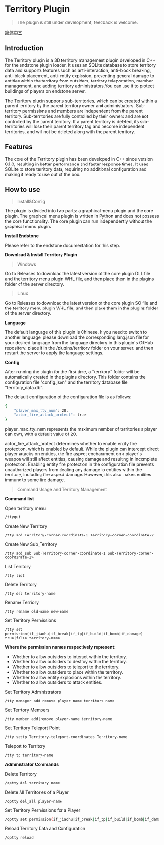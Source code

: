 # Territory Plugin

> The plugin is still under development, feedback is welcome.

[简体中文](README_zh-CN.md)  

## Introduction

The Territory plugin is a 3D territory management plugin developed in C++ for the endstone plugin loader.  It uses an SQLite database to store territory data and supports features such as anti-interaction, anti-block breaking, anti-block placement, anti-entity explosion, preventing general damage to entities within the territory from outsiders, territory teleportation, member management, and adding territory administrators.You can use it to protect buildings of players on endstone server.

The Territory plugin supports sub-territories, which can be created within a parent territory by the parent territory owner and administrators. Sub-territory permissions and members are independent from the parent territory. Sub-territories are fully controlled by their owners and are not controlled by the parent territory. If a parent territory is deleted, its sub-territories will lose their parent territory tag and become independent territories, and will not be deleted along with the parent territory.

## Features

The core of the Territory plugin has been developed in C++ since version 0.1.0, resulting in better performance and faster response times. It uses SQLite to store territory data, requiring no additional configuration and making it ready to use out of the box.

## How to use

> Install&Config

The plugin is divided into two parts: a graphical menu plugin and the core plugin. The graphical menu plugin is written in Python and does not possess the core functionality. The core plugin can run independently without the graphical menu plugin.

**Install Endstone**

Please refer to the endstone documentation for this step.

**Download & Install Territory Plugin**

> Windows

Go to Releases to download the latest version of the core plugin DLL file and the territory menu plugin WHL file, and then place them in the plugins folder of the server directory.

> Linux

Go to Releases to download the latest version of the core plugin SO file and the territory menu plugin WHL file, and then place them in the plugins folder of the server directory.

**Language**

The default language of this plugin is Chinese. If you need to switch to another language, please download the corresponding lang.json file for your desired language from the language directory in this plugin's GitHub repository, place it in the /plugins/territory folder on your server, and then restart the server to apply the language settings.



**Config**

After running the plugin for the first time, a "territory" folder will be automatically created in the plugins directory. This folder contains the configuration file "config.json" and the territory database file "territory_data.db".

The default configuration of the configuration file is as follows:

```bash
{
    "player_max_tty_num": 20,
    "actor_fire_attack_protect": true
}
```

player_max_tty_num represents the maximum number of territories a player can own, with a default value of 20.

actor_fire_attack_protect determines whether to enable entity fire protection, which is enabled by default. While the plugin can intercept direct player attacks on entities, the fire aspect enchantment on a player's weapon will still affect entities, causing damage and resulting in incomplete protection. Enabling entity fire protection in the configuration file prevents unauthorized players from dealing any damage to entities within the territory, including fire aspect damage. However, this also makes entities immune to some fire damage.

> Command Usage and Territory Management

**Command list**

Open territory menu

```shell
/ttygui
```

Create New Territory

```shell
/tty add Territory-corner-coordinate-1 Territory-corner-coordinate-2
```

Create New Sub_Territory

```shell
/tty add_sub Sub-Territory-corner-coordinate-1 Sub-Territory-corner-coordinate-2>
```

List Territory

```shell
/tty list
```

Delete Territory

```shell
/tty del territory-name
```

Rename Terriory

```shell
/tty rename old-name new-name
```

Set Territory Permissions

```shell
/tty set permission(if_jiaohu|if_break|if_tp|if_build|if_bomb|if_damage) true|false territory-name
```

**Where the permission names respectively represent:**

- Whether to allow outsiders to interact within the territory.
- Whether to allow outsiders to destroy within the territory.
- Whether to allow outsiders to teleport to the territory.
- Whether to allow outsiders to place within the territory.
- Whether to allow entity explosions within the territory.
- Whether to allow outsiders to attack entities.

Set Territory Administrators

```shell
/tty manager add|remove player-name territory-name
```

Set Terrtory Members

```shell
/tty member add|remove player-name territory-name
```

Set Territory Teleport Point

```bash
/tty settp Territory-teleport-coordinates Territory-name
```

Teleport to Territory

```bash
/tty tp territory-name
```

**Administrator Commands**

Delete Territory

```bash
/optty del territory-name
```

Delete All Territories of a Player

```bash
/optty del_all player-name
```

Set Territory Permissions for a Player

```bash
/optty set permission(if_jiaohu|if_break|if_tp|if_build|if_bomb|if_damage) true|false territory-name
```

Reload Territory Data and Configuration

```bash
/optty reload
```
